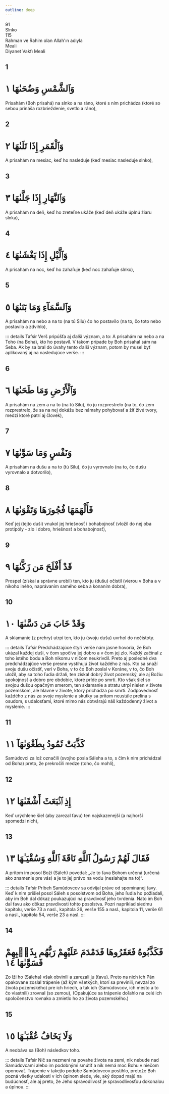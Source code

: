 ```yaml
---
outline: deep
---
```


<!--CHAPTER INTRO-->
<div class="chapter-title-wrapper">
<div class="chapter-title">91</div>
<div class="chapter-title-slovak">Slnko</div>
<div class="chapter-opening">115</div>
<div class="chapter-opening-slovak">Rahman ve Rahim olan Allah'ın adıyla</div>
</div>

<div class="intro2-wrapper">
<div class="chapter-info-wrapper">
<div class="chapter-info-translation">Meali</div>
<div class="chapter-info-name">Diyanet Vakfı Meali</div>
</div>

</div>

## 1

<!-- CHAPTER NUMBERS -->
<Badge type="info" text="91:1" class="badge" />
<div>
<div class="main-verse" >
<!-- ARABIC -->
<h1 class="verse-arabic">وَٱلشَّمْسِ وَضُحَىٰهَا ١</h1>
</div>
<!-- TÜRKÇE -->
<p>Prisahám (Boh prisahá) na slnko a na ráno, ktoré s ním prichádza (ktoré so sebou prináša rozbrieždenie, svetlo a ráno),</p>
</div>
<div class="break"></div>

## 2

<!-- CHAPTER NUMBERS -->
<Badge type="info" text="91:2" class="badge" />
<div>
<div class="main-verse" >
<!-- ARABIC -->
<h1 class="verse-arabic">وَٱلْقَمَرِ إِذَا تَلَىٰهَا ٢</h1>
</div>
<!-- TÜRKÇE -->
<p>A prisahám na mesiac, keď ho nasleduje (keď mesiac nasleduje slnko),</p>
</div>
<div class="break"></div>

## 3

<!-- CHAPTER NUMBERS -->
<Badge type="info" text="91:3" class="badge" />
<div>
<div class="main-verse" >
<!-- ARABIC -->
<h1 class="verse-arabic">وَٱلنَّهَارِ إِذَا جَلَّىٰهَا ٣</h1>
</div>
<!-- TÜRKÇE -->
<p>A prisahám na deň, keď ho zreteľne ukáže (keď deň ukáže úplnú žiaru slnka),</p>
</div>
<div class="break"></div>

## 4

<!-- CHAPTER NUMBERS -->
<Badge type="info" text="91:4" class="badge" />
<div>
<div class="main-verse" >
<!-- ARABIC -->
<h1 class="verse-arabic">وَٱلَّيْلِ إِذَا يَغْشَىٰهَا ٤</h1>
</div>
<!-- TÜRKÇE -->
<p>A prisahám na noc, keď ho zahaľuje (keď noc zahaľuje slnko),</p>
</div>

<div class="break"></div>

## 5

<!-- CHAPTER NUMBERS -->
<Badge type="info" text="91:5" class="badge" />
<div>
<div class="main-verse" >
<!-- ARABIC -->
<h1 class="verse-arabic">وَٱلسَّمَآءِ وَمَا بَنَىٰهَا ٥</h1>
</div>
<!-- TÜRKÇE -->
<p>A prisahám na nebo a na to (na tú Silu) čo ho postavilo (na to, čo toto nebo postavilo a zdvihlo),</p>
</div>
<!-- TAFSIR -->

::: details Tafsir
Verš pripúšťa aj ďalší význam, a to: A prisahám na nebo a na Toho (na Boha), kto ho postavil. V takom prípade by Boh prisahal sám na Seba. Ak by sa bral do úvahy tento ďalší význam, potom by musel byť aplikovaný aj na nasledujúce verše.
:::

<div class="break"></div>

## 6

<!-- CHAPTER NUMBERS -->
<Badge type="info" text="91:6" class="badge" />
<div>
<div class="main-verse" >
<!-- ARABIC -->
<h1 class="verse-arabic">وَٱلْأَرْضِ وَمَا طَحَىٰهَا ٦</h1>
</div>
<!-- TÜRKÇE -->
<p>A prisahám na zem a na to (na tú Silu), čo ju rozprestrelo (na to, čo zem rozprestrelo, že sa na nej dokážu bez námahy pohybovať a žiť živé tvory, medzi ktoré patrí aj človek),</p>
</div>

<div class="break"></div>

## 7

<!-- CHAPTER NUMBERS -->
<Badge type="info" text="91:7" class="badge" />
<div>
<div class="main-verse" >
<!-- ARABIC -->
<h1 class="verse-arabic">وَنَفْسٍ وَمَا سَوَّىٰهَا ٧</h1>
</div>
<!-- TÜRKÇE -->
<p>A prisahám na dušu a na to (tú Silu), čo ju vyrovnalo (na to, čo dušu vyrovnalo a dotvorilo),</p>
</div>

<div class="break"></div>

## 8

<!-- CHAPTER NUMBERS -->
<Badge type="info" text="91:8" class="badge" />
<div>
<div class="main-verse" >
<!-- ARABIC -->
<h1 class="verse-arabic">فَأَلْهَمَهَا فُجُورَهَا وَتَقْوَىٰهَا ٨</h1>
</div>
<!-- TÜRKÇE -->
<p>Keď jej (tejto duši) vnukol jej hriešnosť i bohabojnosť (vložil do nej oba protipóly - zlo i dobro, hriešnosť a bohabojnosť),</p>
</div>

<div class="break"></div>

## 9

<!-- CHAPTER NUMBERS -->
<Badge type="info" text="91:9" class="badge" />
<div>
<div class="main-verse" >
<!-- ARABIC -->
<h1 class="verse-arabic">قَدْ أَفْلَحَ مَن زَكَّىٰهَا ٩</h1>
</div>
<!-- TÜRKÇE -->
<p>Prospel (získal a správne urobil) ten, kto ju (dušu) očistil (vierou v Boha a v nikoho iného, naprávaním samého seba a konaním dobra),</p>
</div>

<div class="break"></div>

## 10

<!-- CHAPTER NUMBERS -->
<Badge type="info" text="91:10" class="badge" />
<div>
<div class="main-verse" >
<!-- ARABIC -->
<h1 class="verse-arabic">وَقَدْ خَابَ مَن دَسَّىٰهَا ١٠</h1>
</div>
<!-- TÜRKÇE -->
<p>A sklamanie (z prehry) utrpí ten, kto ju (svoju dušu) uvrhol do nečistoty.</p>
</div>
<!-- TAFSIR -->

::: details Tafsir
Predchádzajúce štyri verše nám jasne hovoria, že Boh ukázal každej duši, v čom spočíva jej dobro a v čom jej zlo. Každý začínal z toho istého bodu a Boh nikomu v ničom neukrivdil. Preto aj posledné dva predchádzajúce verše presne vystihujú život každého z nás. Kto sa snaží svoju dušu očistiť, verí v Boha, v to čo Boh zoslal v Koráne, v to, čo Boh uložil, aby sa toho ľudia držali, ten získal dobrý život pozemský, ale aj Božiu spokojnosť a dobro pre obdobie, ktoré príde po smrti. Kto však šiel so svojou dušou opačným smerom, ten sklamanie a stratu utrpí nielen v živote pozemskom, ale hlavne v živote, ktorý prichádza po smrti. Zodpovednosť každého z nás za svoje myslenie a skutky sa pritom neustále prelína s osudom, s udalosťami, ktoré mimo nás dotvárajú náš každodenný život a myslenie.
:::

<div class="break"></div>

## 11

<!-- CHAPTER NUMBERS -->
<Badge type="info" text="91:11" class="badge" />
<div>
<div class="main-verse" >
<!-- ARABIC -->
<h1 class="verse-arabic">كَذَّبَتْ ثَمُودُ بِطَغْوَىٰهَآ ١١</h1>
</div>
<!-- TÜRKÇE -->
<p>Samúdovci za lož označili (svojho posla Sáleha a to, s čím k nim prichádzal od Boha) preto, že prekročili medze (toho, čo mohli),</p>
</div>
<div class="break"></div>

## 12

<!-- CHAPTER NUMBERS -->
<Badge type="info" text="91:12" class="badge" />
<div>
<div class="main-verse" >
<!-- ARABIC -->
<h1 class="verse-arabic">إِذِ ٱنۢبَعَثَ أَشْقَىٰهَا ١٢</h1>
</div>
<!-- TÜRKÇE -->
<p>Keď urýchlene šiel (aby zarezal ťavu) ten najskazenejší (a najhorší spomedzi nich),</p>
</div>
<div class="break"></div>

## 13

<!-- CHAPTER NUMBERS -->
<Badge type="info" text="91:13" class="badge" />
<div>
<div class="main-verse" >
<!-- ARABIC -->
<h1 class="verse-arabic">فَقَالَ لَهُمْ رَسُولُ ٱللَّهِ نَاقَةَ ٱللَّهِ وَسُقْيَـٰهَا ١٣</h1>
</div>
<!-- TÜRKÇE -->
<p>A pritom im posol Boží (Sáleh) povedal: „Je to ťava Bohom určená (určená ako znamenie pre vás) a je to jej právo na vodu (nesiahajte na to)“.</p>
</div>
<!-- TAFSIR -->

::: details Tafsir
Príbeh Samúdovcov sa odvíjal práve od spomínanej ťavy. Keď k nim prišiel posol Sáleh s posolstvom od Boha, jeho ľudia ho požiadali, aby im Boh dal dôkaz poukazujúci na pravdivosť jeho tvrdenia. Nato im Boh dal ťavu ako dôkaz pravdivosti tohto posolstva. Pozri napríklad siedmu kapitolu, verše 73 a nasl., kapitola 26, verše 155 a nasl., kapitola 11, verše 61 a nasl., kapitola 54, verše 23 a nasl.
:::

<div class="break"></div>

## 14

<!-- CHAPTER NUMBERS -->
<Badge type="info" text="91:14" class="badge" />
<div>
<div class="main-verse" >
<!-- ARABIC -->
<h1 class="verse-arabic">فَكَذَّبُوهُ فَعَقَرُوهَا فَدَمْدَمَ عَلَيْهِمْ رَبُّهُم بِذَنۢبِهِمْ فَسَوَّىٰهَا ١٤</h1>
</div>
<!-- TÜRKÇE -->
<p>Zo lži ho (Sáleha) však obvinili a zarezali ju (ťavu). Preto na nich ich Pán opakovane zoslal trápenie (až kým všetkých, ktorí sa previnili, nevzal zo života pozemského) pre ich hriech, a tak ich (Samúdovcov, ich mesto a to čo vlastnili) zrovnal (so zemou), (Opakujúce sa trápenie doľahlo na celé ich spoločenstvo rovnako a zmietlo ho zo života pozemského.)</p>
</div>
<div class="break"></div>

## 15

<!-- CHAPTER NUMBERS -->
<Badge type="info" text="91:15" class="badge" />
<div>
<div class="main-verse" >
<!-- ARABIC -->
<h1 class="verse-arabic">وَلَا يَخَافُ عُقْبَـٰهَا ١٥</h1>
</div>
<!-- TÜRKÇE -->
<p>A neobáva sa (Boh) následkov toho.</p>
</div>
<!-- TAFSIR -->

::: details Tafsir
Nič sa nezmení na povahe života na zemi, nik nebude nad Samúdovcami alebo im podobnými smútiť a nik nemá moc Bohu v niečom oponovať. Trápenie v takejto podobe Samúdovcov postihlo, pretože Boh pozná všetky udalosti v ich úplnom slede, vie, aký dopad majú na budúcnosť, ale aj preto, že Jeho spravodlivosť je spravodlivosťou dokonalou a úplnou.
:::
